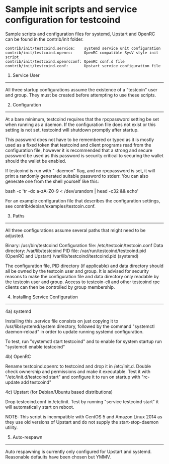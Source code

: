 Sample init scripts and service configuration for testcoind
==========================================================

Sample scripts and configuration files for systemd, Upstart and OpenRC
can be found in the contrib/init folder.

    contrib/init/testcoind.service:    systemd service unit configuration
    contrib/init/testcoind.openrc:     OpenRC compatible SysV style init script
    contrib/init/testcoind.openrcconf: OpenRC conf.d file
    contrib/init/testcoind.conf:       Upstart service configuration file

1. Service User
---------------------------------

All three startup configurations assume the existence of a "testcoin" user
and group.  They must be created before attempting to use these scripts.

2. Configuration
---------------------------------

At a bare minimum, testcoind requires that the rpcpassword setting be set
when running as a daemon.  If the configuration file does not exist or this
setting is not set, testcoind will shutdown promptly after startup.

This password does not have to be remembered or typed as it is mostly used
as a fixed token that testcoind and client programs read from the configuration
file, however it is recommended that a strong and secure password be used
as this password is security critical to securing the wallet should the
wallet be enabled.

If testcoind is run with "-daemon" flag, and no rpcpassword is set, it will
print a randomly generated suitable password to stderr.  You can also
generate one from the shell yourself like this:

bash -c 'tr -dc a-zA-Z0-9 < /dev/urandom | head -c32 && echo'


For an example configuration file that describes the configuration settings,
see contrib/debian/examples/testcoin.conf.

3. Paths
---------------------------------

All three configurations assume several paths that might need to be adjusted.

Binary:              /usr/bin/testcoind
Configuration file:  /etc/testcoin/testcoin.conf
Data directory:      /var/lib/testcoind
PID file:            /var/run/testcoind/testcoind.pid (OpenRC and Upstart)
                     /var/lib/testcoind/testcoind.pid (systemd)

The configuration file, PID directory (if applicable) and data directory
should all be owned by the testcoin user and group.  It is advised for security
reasons to make the configuration file and data directory only readable by the
testcoin user and group.  Access to testcoin-cli and other testcoind rpc clients
can then be controlled by group membership.

4. Installing Service Configuration
-----------------------------------

4a) systemd

Installing this .service file consists on just copying it to
/usr/lib/systemd/system directory, followed by the command
"systemctl daemon-reload" in order to update running systemd configuration.

To test, run "systemctl start testcoind" and to enable for system startup run
"systemctl enable testcoind"

4b) OpenRC

Rename testcoind.openrc to testcoind and drop it in /etc/init.d.  Double
check ownership and permissions and make it executable.  Test it with
"/etc/init.d/testcoind start" and configure it to run on startup with
"rc-update add testcoind"

4c) Upstart (for Debian/Ubuntu based distributions)

Drop testcoind.conf in /etc/init.  Test by running "service testcoind start"
it will automatically start on reboot.

NOTE: This script is incompatible with CentOS 5 and Amazon Linux 2014 as they
use old versions of Upstart and do not supply the start-stop-daemon utility.

5. Auto-respawn
-----------------------------------

Auto respawning is currently only configured for Upstart and systemd.
Reasonable defaults have been chosen but YMMV.

